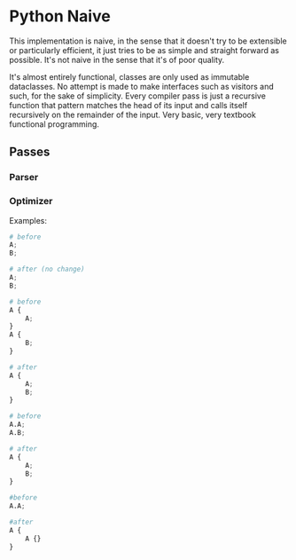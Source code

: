 # Python Naive

This implementation is naive, in the sense that it doesn't try to be extensible or particularly efficient, it just tries to be as simple and straight forward as possible.
It's not naive in the sense that it's of poor quality.

It's almost entirely functional, classes are only used as immutable dataclasses. No attempt is made to make interfaces such as visitors and such, for the sake of simplicity.
Every compiler pass is just a recursive function that pattern matches the head of its input and calls itself recursively on the remainder of the input. Very basic, very
textbook functional programming.


## Passes

### Parser

### Optimizer

Examples:

```python
# before
A;
B;

# after (no change)
A;
B;
```

```python
# before
A {
    A;
}
A {
    B;
}

# after
A {
    A;
    B;
}
```

```python
# before
A.A;
A.B;

# after
A {
    A;
    B;
}
```


```python
#before
A.A;

#after
A {
    A {}
}
```